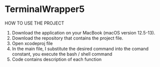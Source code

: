# TerminalWrapper5

HOW TO USE THE PROJECT
1) Download the application on your MacBook (macOS version 12.5-13).
2) Download the repository that contains the project file.
3) Open xcodeproj file
4) In the main file, I substitute the desired command into the comand constant, you execute the bash / shell command
5) Code contains description of each function

